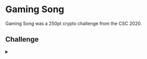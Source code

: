 <H1>Gaming Song</H1>
<p></p>
Gaming Song was a 250pt crypto challenge from the CSC 2020.
<p></p>
<H2>Challenge</H2>
<details>
    <summary></summary>
<p></p>
Can you find the hidden message to find the hidden file?
<p></p>
Challenge File: <a href="https://drive.google.com/file/d/13Y_91tsi3SDjI_LdETHWJB8oN7jfcSx2/view?usp=sharing" rel="nofollow">Google Drive</a>
<p></p>
<details>
    <summary>Walkthrough</summary>
<p></p>

</details>
</details>